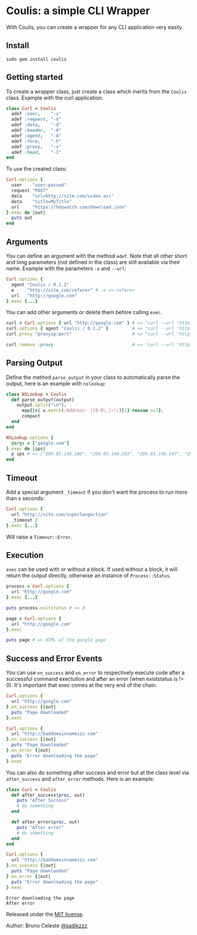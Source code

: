 # Coulis: a simple CLI Wrapper #

With Coulis, you can create a wrapper for any CLI application very easily.

## Install ##

	sudo gem install coulis

## Getting started ##

To create a wrapper class, just create a class which inerits from the `Coulis` class. Example with the curl application:

``` ruby
class Curl < Coulis
  adef :user,    "-u"
  adef :request, "-X"
  adef :data,    "-d"
  adef :header,  "-H"
  adef :agent,   "-A"
  adef :form,    "-F"
  adef :proxy,   "-x"
  adef :head,    "-I"
end
```

To use the created class:

``` ruby
Curl.options {
  user    "user:passwd"
  request "POST"
  data    "url=http://site.com/video.avi"
  data    "title=MyTitle"
  url     "https://heywatch.com/download.json"
}.exec do |out|
  puts out
end
```

## Arguments ##

You can define an argument with the method `adef`. Note that all other short and long parameters (not defined in the class) are still available via their name. Example with the parameters `-e` and `--url`:

``` ruby
Curl.options {
  agent "Coulis / 0.1.2"
  e     "http://site.com/referer" # -e => referer
  url   "http://google.com"
}.exec {...}
```

You can add other arguments or delete them before calling `exec`.

``` ruby
curl = Curl.options { url "http://google.com" } # => "curl --url 'http://google.com'"
curl.options { agent "Coulis / 0.1.2" }         # => "curl --url 'http://google.com' -A 'Coulis / 0.1.2'"
curl.proxy "proxyip:port"                       # => "curl --url 'http://google.com' -A 'Coulis / 0.1.2' -x 'proxyip:port'"

curl.remove :proxy                              # => "curl --url 'http://google.com' -A 'Coulis / 0.1.2'"
```

## Parsing Output ##

Define the method `parse_output` in your class to automatically parse the output, here is an example with `nslookup`:

``` ruby
class NSLookup < Coulis
  def parse_output(output)
    output.split("\n").
      map{|x| x.match(/Address: ([0-9\.]+)/)[1] rescue nil}.
      compact
  end
end

NSLookup.options {
  @args = ["google.com"]
}.exec do |ips|
  p ips # => ["209.85.148.106", "209.85.148.103", "209.85.148.147", "209.85.148.99", "209.85.148.105", "209.85.148.104"]
end
```

## Timeout ##

Add a special argument `_timeout` if you don't want the process to run more than x seconds:

``` ruby
Curl.options {
  url "http://site.com/superlongaction"
  _timeout 2
}.exec {...}
```

Will raise a `Timeout::Error`.

## Execution ##

`exec` can be used with or without a block. If used without a block, it will return the output directly, otherwise an instance of `Process::Status`.

``` ruby
process = Curl.options {
  url "http://google.com"
}.exec {...}

puts process.exitstatus # => 0
```

``` ruby
page = Curl.options {
  url "http://google.com"
}.exec

puts page # => HTML of the google page
```

## Success and Error Events ##

You can use `on_success` and `on_error` to respectively execute code after a successful command exectution and after an error (when existstatus is != 0).
It's important that exec comes at the very end of the chain.

``` ruby
Curl.options {
  url "http://google.com"
}.on_success {|out|
  puts "Page downloaded"
}.exec
```

``` ruby
Curl.options {
  url "http://baddomainnamezzz.com"
}.on_success {|out|
  puts "Page downloaded"
}.on_error {|out|
  puts "Error downloading the page"
}.exec
```

You can also do something after success and error but at the class level via `after_success` and `after_error` methods. Here is an example:

``` ruby
class Curl < Coulis
  def after_success(proc, out)
    puts "After Success"
    # do something
  end

  def after_error(proc, out)
    puts "After error"
    # do something
  end
end

Curl.options {
  url "http://baddomainnamezzz.com"
}.on_success {|out|
  puts "Page downloaded"
}.on_error {|out|
  puts "Error downloading the page"
}.exec
```
```
Error downloading the page
After error
```

Released under the [MIT license](http://www.opensource.org/licenses/mit-license.php).

Author: Bruno Celeste [@sadikzzz](http://twitter.com/sadikzzz)